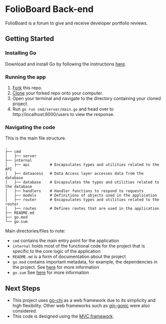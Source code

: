 # FolioBoard Back-end

FolioBoard is a forum to give and receive developer portfolio reviews.

## Getting Started

### Installing Go

Download and install Go by following the instructions [here](https://go.dev/doc/install).

### Running the app
1. [Fork](https://docs.github.com/en/get-started/quickstart/fork-a-repo#forking-a-repository) this repo.
2. [Clone](https://docs.github.com/en/get-started/quickstart/fork-a-repo#cloning-your-forked-repository) your forked repo onto your computer.
3. Open your terminal and navigate to the directory containing your cloned project.
4. Run `go run cmd/server/main.go` and head over to http://localhost:8000/users to view the response.


### Navigating the code
This is the main file structure.
```
.
├── cmd
│   ├── server
├── internal
│   ├── api         # Encapsulates types and utilities related to the API
│   ├── dataacess   # Data Access layer accesses data from the database
│   ├── database    # Encapsulates the types and utilities related to the database
│   ├── handlers    # Handler functions to respond to requests
│   ├── models      # Definitions of objects used in the application
│   ├── router      # Encapsulates types and utilities related to the router
│   ├── routes      # Defines routes that are used in the application
├── README.md
├── go.mod
└── go.sum
```

Main directories/files to note:
* `cmd` contains the main entry point for the application
* `internal` holds most of the functional code for the project that is specific to the core logic of the application
* `README.md` is a form of documentation about the project
* `go.mod` contains important metadata, for example, the dependencies in the project. 
See [here](https://go.dev/ref/mod) for more information
* `go.sum` See [here](https://go.dev/ref/mod) for more information

## Next Steps

* This project uses [go-chi](https://github.com/go-chi/chi) as a web framework due to its simplicity and high flexibility. Other web frameworks such as [gin-gonic](https://github.com/gin-gonic/gin) were also considered. 
* This code is designed using the [MVC framework](https://developer.mozilla.org/en-US/docs/Glossary/MVC).
